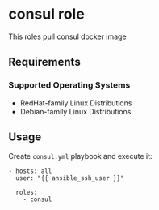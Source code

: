consul role
==============
This roles pull consul docker image

Requirements
------------
### Supported Operating Systems

- RedHat-family Linux Distributions
- Debian-family Linux Distributions

Usage
-----
Create `consul.yml` playbook and execute it:

```---
- hosts: all
  user: "{{ ansible_ssh_user }}"

  roles:
    - consul
```
